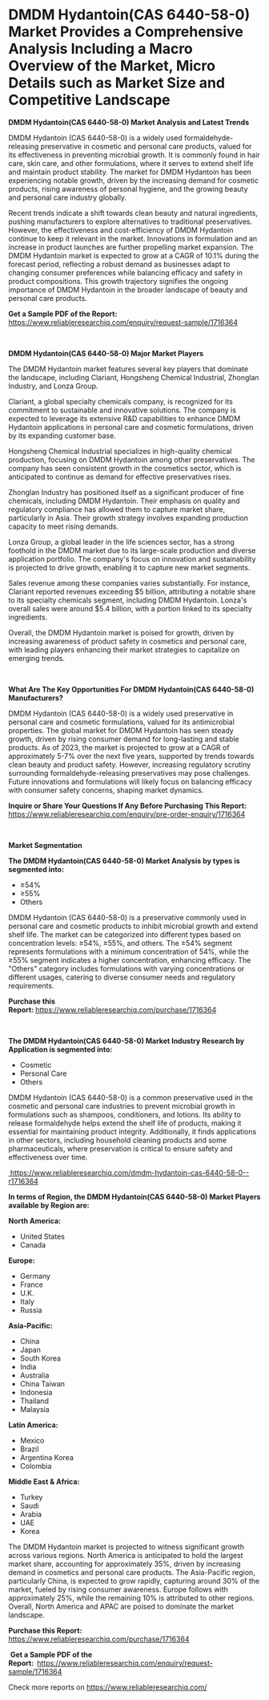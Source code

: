<p><h1>DMDM Hydantoin(CAS 6440-58-0) Market Provides a Comprehensive Analysis Including a Macro Overview of the Market, Micro Details such as Market Size and Competitive Landscape</h1></p><p><strong>DMDM Hydantoin(CAS 6440-58-0) Market Analysis and Latest Trends</strong></p>
<p><p>DMDM Hydantoin (CAS 6440-58-0) is a widely used formaldehyde-releasing preservative in cosmetic and personal care products, valued for its effectiveness in preventing microbial growth. It is commonly found in hair care, skin care, and other formulations, where it serves to extend shelf life and maintain product stability. The market for DMDM Hydantoin has been experiencing notable growth, driven by the increasing demand for cosmetic products, rising awareness of personal hygiene, and the growing beauty and personal care industry globally.</p><p>Recent trends indicate a shift towards clean beauty and natural ingredients, pushing manufacturers to explore alternatives to traditional preservatives. However, the effectiveness and cost-efficiency of DMDM Hydantoin continue to keep it relevant in the market. Innovations in formulation and an increase in product launches are further propelling market expansion. The DMDM Hydantoin market is expected to grow at a CAGR of 10.1% during the forecast period, reflecting a robust demand as businesses adapt to changing consumer preferences while balancing efficacy and safety in product compositions. This growth trajectory signifies the ongoing importance of DMDM Hydantoin in the broader landscape of beauty and personal care products.</p></p>
<p><strong>Get a Sample PDF of the Report:&nbsp;</strong> <a href="https://www.reliableresearchiq.com/enquiry/request-sample/1716364?utm_campaign=103&utm_medium=2&utm_source=Github&utm_content=ia&utm_term=12012025&utm_id=dmdm-hydantoincas-6440-58-0">https://www.reliableresearchiq.com/enquiry/request-sample/1716364</a></p>
<p>&nbsp;</p>
<p><strong>DMDM Hydantoin(CAS 6440-58-0) Major Market Players</strong></p>
<p><p>The DMDM Hydantoin market features several key players that dominate the landscape, including Clariant, Hongsheng Chemical Industrial, Zhonglan Industry, and Lonza Group. </p><p>Clariant, a global specialty chemicals company, is recognized for its commitment to sustainable and innovative solutions. The company is expected to leverage its extensive R&D capabilities to enhance DMDM Hydantoin applications in personal care and cosmetic formulations, driven by its expanding customer base.</p><p>Hongsheng Chemical Industrial specializes in high-quality chemical production, focusing on DMDM Hydantoin among other preservatives. The company has seen consistent growth in the cosmetics sector, which is anticipated to continue as demand for effective preservatives rises.</p><p>Zhonglan Industry has positioned itself as a significant producer of fine chemicals, including DMDM Hydantoin. Their emphasis on quality and regulatory compliance has allowed them to capture market share, particularly in Asia. Their growth strategy involves expanding production capacity to meet rising demands.</p><p>Lonza Group, a global leader in the life sciences sector, has a strong foothold in the DMDM market due to its large-scale production and diverse application portfolio. The company's focus on innovation and sustainability is projected to drive growth, enabling it to capture new market segments.</p><p>Sales revenue among these companies varies substantially. For instance, Clariant reported revenues exceeding $5 billion, attributing a notable share to its specialty chemicals segment, including DMDM Hydantoin. Lonza's overall sales were around $5.4 billion, with a portion linked to its specialty ingredients.</p><p>Overall, the DMDM Hydantoin market is poised for growth, driven by increasing awareness of product safety in cosmetics and personal care, with leading players enhancing their market strategies to capitalize on emerging trends.</p></p>
<p>&nbsp;</p>
<p><strong>What Are The Key Opportunities For DMDM Hydantoin(CAS 6440-58-0) Manufacturers?</strong></p>
<p><p>DMDM Hydantoin (CAS 6440-58-0) is a widely used preservative in personal care and cosmetic formulations, valued for its antimicrobial properties. The global market for DMDM Hydantoin has seen steady growth, driven by rising consumer demand for long-lasting and stable products. As of 2023, the market is projected to grow at a CAGR of approximately 5-7% over the next five years, supported by trends towards clean beauty and product safety. However, increasing regulatory scrutiny surrounding formaldehyde-releasing preservatives may pose challenges. Future innovations and formulations will likely focus on balancing efficacy with consumer safety concerns, shaping market dynamics.</p></p>
<p><strong>Inquire or Share Your Questions If Any Before Purchasing This Report:</strong> <a href="https://www.reliableresearchiq.com/enquiry/pre-order-enquiry/1716364?utm_campaign=103&utm_medium=2&utm_source=Github&utm_content=ia&utm_term=12012025&utm_id=dmdm-hydantoincas-6440-58-0">https://www.reliableresearchiq.com/enquiry/pre-order-enquiry/1716364</a></p>
<p>&nbsp;</p>
<p><strong>Market Segmentation</strong></p>
<p><strong>The DMDM Hydantoin(CAS 6440-58-0) Market Analysis by types is segmented into:</strong></p>
<p><ul><li>≥54%</li><li>≥55%</li><li>Others</li></ul></p>
<p><p>DMDM Hydantoin (CAS 6440-58-0) is a preservative commonly used in personal care and cosmetic products to inhibit microbial growth and extend shelf life. The market can be categorized into different types based on concentration levels: ≥54%, ≥55%, and others. The ≥54% segment represents formulations with a minimum concentration of 54%, while the ≥55% segment indicates a higher concentration, enhancing efficacy. The "Others" category includes formulations with varying concentrations or different usages, catering to diverse consumer needs and regulatory requirements.</p></p>
<p><strong>Purchase this Report:&nbsp;</strong><a href="https://www.reliableresearchiq.com/purchase/1716364?utm_campaign=103&utm_medium=2&utm_source=Github&utm_content=ia&utm_term=12012025&utm_id=dmdm-hydantoincas-6440-58-0">https://www.reliableresearchiq.com/purchase/1716364</a></p>
<p>&nbsp;</p>
<p><strong>The DMDM Hydantoin(CAS 6440-58-0) Market Industry Research by Application is segmented into:</strong></p>
<p><ul><li>Cosmetic</li><li>Personal Care</li><li>Others</li></ul></p>
<p><p>DMDM Hydantoin (CAS 6440-58-0) is a common preservative used in the cosmetic and personal care industries to prevent microbial growth in formulations such as shampoos, conditioners, and lotions. Its ability to release formaldehyde helps extend the shelf life of products, making it essential for maintaining product integrity. Additionally, it finds applications in other sectors, including household cleaning products and some pharmaceuticals, where preservation is critical to ensure safety and effectiveness over time.</p></p>
<p><a href="https://www.reliableresearchiq.com/dmdm-hydantoin-cas-6440-58-0--r1716364?utm_campaign=103&utm_medium=2&utm_source=Github&utm_content=ia&utm_term=12012025&utm_id=dmdm-hydantoincas-6440-58-0">&nbsp;https://www.reliableresearchiq.com/dmdm-hydantoin-cas-6440-58-0--r1716364</a></p>
<p><strong>In terms of Region, the DMDM Hydantoin(CAS 6440-58-0) Market Players available by Region are:</strong></p>
<p>
    <p> <strong> North America: </strong>
        <ul>
            <li>United States</li>
            <li>Canada</li>
        </ul>
        </p> 
    <p> <strong> Europe: </strong>
        <ul>
            <li>Germany</li>
            <li>France</li>
            <li>U.K.</li>
            <li>Italy</li>
            <li>Russia</li>
        </ul>
        </p> 
    <p> <strong> Asia-Pacific: </strong>
        <ul>
            <li>China</li>
            <li>Japan</li>
            <li>South Korea</li>
            <li>India</li>
            <li>Australia</li>
            <li>China Taiwan</li>
            <li>Indonesia</li>
            <li>Thailand</li>
            <li>Malaysia</li>
        </ul>
        </p> 
    <p> <strong> Latin America: </strong>
        <ul>
            <li>Mexico</li>
            <li>Brazil</li>
            <li>Argentina Korea</li>
            <li>Colombia</li>
        </ul>
        </p> 
    <p> <strong> Middle East & Africa: </strong>
        <ul>
            <li>Turkey</li>
            <li>Saudi</li>
            <li>Arabia</li>
            <li>UAE</li>
            <li>Korea</li>
        </ul>
    </p>
    </p>
<p><p>The DMDM Hydantoin market is projected to witness significant growth across various regions. North America is anticipated to hold the largest market share, accounting for approximately 35%, driven by increasing demand in cosmetics and personal care products. The Asia-Pacific region, particularly China, is expected to grow rapidly, capturing around 30% of the market, fueled by rising consumer awareness. Europe follows with approximately 25%, while the remaining 10% is attributed to other regions. Overall, North America and APAC are poised to dominate the market landscape.</p></p>
<p><strong>Purchase this Report: </strong><a href="https://www.reliableresearchiq.com/purchase/1716364?utm_campaign=103&utm_medium=2&utm_source=Github&utm_content=ia&utm_term=12012025&utm_id=dmdm-hydantoincas-6440-58-0">https://www.reliableresearchiq.com/purchase/1716364</a></p>
<p>&nbsp;<strong>Get a Sample PDF of the Report:&nbsp;&nbsp;</strong><a href="https://www.reliableresearchiq.com/enquiry/request-sample/1716364?utm_campaign=103&utm_medium=2&utm_source=Github&utm_content=ia&utm_term=12012025&utm_id=dmdm-hydantoincas-6440-58-0">https://www.reliableresearchiq.com/enquiry/request-sample/1716364</a></p>
<p><strong></strong></p>
<p>Check more reports on <a href="https://www.reliableresearchiq.com/?utm_campaign=103&utm_medium=2&utm_source=Github&utm_content=ia&utm_term=12012025&utm_id=dmdm-hydantoincas-6440-58-0">https://www.reliableresearchiq.com/</a></p>